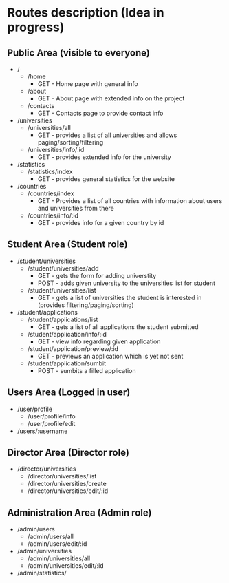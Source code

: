 # Routes description (Idea in progress)
## Public Area (visible to everyone)
- /
  - /home
    - GET - Home page with general info
  - /about
    - GET - About page with extended info on the project
  - /contacts
    - GET - Contacts page to provide contact info
- /universities
  - /universities/all
    - GET - provides a list of all universities and allows paging/sorting/filtering
  - /universities/info/:id
    - GET - provides extended info for the university
- /statistics
  - /statistics/index
    - GET - provides general statistics for the website
- /countries
  - /countries/index
    - GET - Provides a list of all countries with information about users and universities from there
  - /countries/info/:id
    - GET - provides info for a given country by id
## Student Area (Student role)
- /student/universities
  - /student/universities/add
    - GET - gets the form for adding universtity
    - POST - adds given university to the universities list for student
  - /student/universities/list
    - GET - gets a list of universities the student is interested in (provides filtering/paging/sorting)
- /student/applications
  - /student/applications/list
    - GET - gets a list of all applications the student submitted
  - /student/application/info/:id
    - GET - view info regarding given application
  - /student/application/preview/:id
    - GET - previews an application which is yet not sent
  - /student/application/sumbit
    - POST - sumbits a filled application
## Users Area (Logged in user)
- /user/profile
  - /user/profile/info
  - /user/profile/edit
- /users/:username
## Director Area (Director role)
- /director/universities
  - /director/universities/list
  - /director/universities/create
  - /director/universities/edit/:id
## Administration Area (Admin role)
- /admin/users
  - /admin/users/all
  - /admin/users/edit/:id
- /admin/universities
  - /admin/universities/all
  - /admin/universities/edit/:id
- /admin/statistics/
